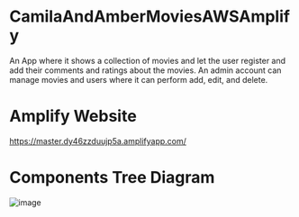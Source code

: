 # CamilaAndAmberMoviesAWSAmplify

An App where it shows a collection of movies and let the user register and add their comments and ratings about the movies. An admin account can manage movies and users where it can perform add, edit, and delete.

# Amplify Website
https://master.dy46zzduujp5a.amplifyapp.com/

# Components Tree Diagram

![image](https://user-images.githubusercontent.com/3406462/234472296-7247c5a9-522a-4c64-81cc-781fc597fb28.png)




